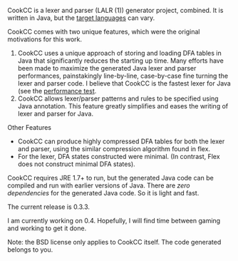 CookCC is a lexer and parser (LALR (1)) generator project, combined.  It is written in Java, but the [target languages](../../wiki/Target-Languages) can vary.

CookCC comes with two unique features, which were the original motivations for this work.

1. CookCC uses a unique approach of storing and loading DFA tables in Java that significantly reduces the starting up time.  Many efforts have been made to maximize the generated Java lexer and parser performances, painstakingly line-by-line, case-by-case fine turning the lexer and parser code.  I believe that CookCC is the fastest lexer for Java (see the [performance test](../../wiki/TargetLanguageJava#performance).
1. CookCC allows lexer/parser patterns and rules to be specified using Java annotation.  This feature greatly simplifies and eases the writing of lexer and parser for Java.

Other Features
 * CookCC can produce highly compressed DFA tables for both the lexer and parser, using the similar compression algorithm found in flex.
 * For the lexer, DFA states constructed were minimal.  (In contrast, Flex does not construct minimal DFA states).

CookCC requires JRE 1.7+ to run, but the generated Java code can be compiled and run with earlier versions of Java.  There are *zero dependencies* for the generated Java code.  So it is light and fast.

The current release is 0.3.3.

I am currently working on 0.4.  Hopefully, I will find time between gaming and working to get it done.

Note: the BSD license only applies to CookCC itself.  The code generated belongs to you.

